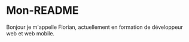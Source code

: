 # Mon-README
Bonjour je m'appelle Florian, actuellement en formation de développeur web et web mobile.
